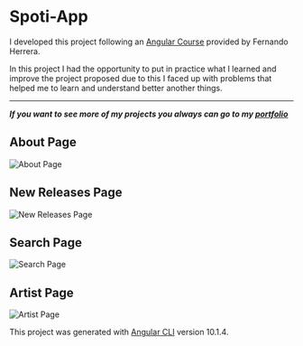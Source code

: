 # Spoti-App

I developed this project following an [Angular Course](https://www.udemy.com/course/angular-2-fernando-herrera/ "Fernando Herrera Angular course") provided by Fernando Herrera.

In this project I had the opportunity to put in practice what I learned and improve the project proposed due to this I faced up with problems that helped me to learn and understand better another things.

___

***If  you want to see more of my projects you always can go to my [portfolio](https://www.jesusra.com/ "Jesús RA portfolio")***

## About Page

![About Page](https://jesus-ra.github.io/Spoti-App/assets/img/about.jpg "About Page")

## New Releases Page

![New Releases Page](https://jesus-ra.github.io/Spoti-App/assets/img/new-releases.jpg "New Releases Page")

## Search Page

![Search Page](https://jesus-ra.github.io/Spoti-App/assets/img/search.jpg "Search Page")

## Artist Page
![Artist Page](https://jesus-ra.github.io/Spoti-App/assets/img/artist.jpg "Artist Page")

This project was generated with [Angular CLI](https://github.com/angular/angular-cli) version 10.1.4.